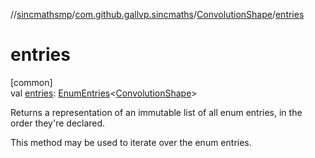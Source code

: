 //[sincmathsmp](../../../index.md)/[com.github.gallvp.sincmaths](../index.md)/[ConvolutionShape](index.md)/[entries](entries.md)

# entries

[common]\
val [entries](entries.md): [EnumEntries](https://kotlinlang.org/api/latest/jvm/stdlib/kotlin.enums/-enum-entries/index.html)&lt;[ConvolutionShape](index.md)&gt;

Returns a representation of an immutable list of all enum entries, in the order they're declared.

This method may be used to iterate over the enum entries.
